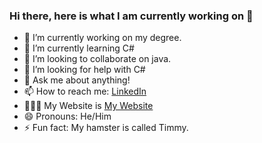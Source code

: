 ### Hi there, here is what I am currently working on 👋



- 🔭 I’m currently working on my degree.
- 🌱 I’m currently learning C#
- 👯 I’m looking to collaborate on java.
- 🤔 I’m looking for help with C#
- 💬 Ask me about anything!
- 📫 How to reach me: [LinkedIn](https://www.linkedin.com/in/marc-maslen-489b48189/)
- 👨🏼‍💻 My Website is [My Website](https://www.gigabyteblogger.com/)
- 😄 Pronouns: He/Him
- ⚡ Fun fact: My hamster is called Timmy.
